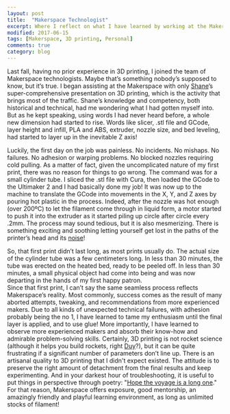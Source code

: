 ```yaml
---
layout: post
title:  "Makerspace Technologist"
excerpt: Where I reflect on what I have learned by working at the Makerspace.
modified: 2017-06-15
tags: [Makerspace, 3D printing, Personal]
comments: true
category: blog
---
```


Last fall, having no prior experience in 3D printing, I joined the team of Makerspace technologists. Maybe that’s something nobody’s supposed to know, but it’s true. I began assisting at the Makerspace with only [Shane](http://scholarslab.org/people/shane-lin/ "Shane's Scholar's Lab Profile")’s super-comprehensive presentation on 3D printing, which is the activity that brings most of the traffic. Shane’s knowledge and competency, both historical and technical, had me wondering what I had gotten myself into. But as he kept speaking, using words I had never heard before, a whole new dimension had started to rise. Words like slicer, .stl file and GCode, layer height and infill, PLA and ABS, extruder, nozzle size, and bed leveling, had started to layer up in the inevitable Z axis!

Luckily, the first day on the job was painless. No incidents. No mishaps. No failures. No adhesion or warping problems. No blocked nozzles requiring cold pulling. As a matter of fact, given the uncomplicated nature of my first print, there was no reason for things to go wrong. The command was for a small cylinder tube. I sliced the .stl file with Cura, then loaded the GCode to the Ultimaker 2 and I had basically done my job! It was now up to the machine to translate the GCode into movements in the X, Y, and Z axes by pouring hot plastic in the process. Indeed, after the nozzle was hot enough (over 200ºC) to let the filament come through in liquid form, a motor started to push it into the extruder as it started piling up circle after circle every .2mm. The process may sound tedious, but it is also mesmerizing. There is something exciting and soothing letting yourself get lost in the paths of the printer’s head and its <a href="https://www.youtube.com/watch?v=xtARX_0wxr8" target="blank">noise</a>!

So, that first print didn’t last long, as most prints usually do. The actual size of the cylinder tube was a few centimeters long. In less than 30 minutes, the tube was erected on the heated bed, ready to be peeled off. In less than 30 minutes, a small physical object had come into being and was now departing in the hands of my first happy patron.  
Since that first print, I can’t say  the same seamless process reflects Makerspace’s reality. Most commonly, success comes as the result of many aborted attempts, tweaking, and recommendations from more experienced makers. Due to all kinds of unexpected technical failures, with adhesion probably being the no 1, I have learned to tame my enthusiasm until the final layer is applied, and to use glue! More importantly, I have learned to observe more experienced makers and absorb their know-how and admirable problem-solving skills. Certainly, 3D printing is not rocket science (although it helps you build rockets, right [Duy](http://scholarslab.org/people/duy-nguyen/ "Duy's Scholar's Lab Profile")?), but it can be quite frustrating if a significant number of parameters don’t line up. There is an artisanal quality to 3D printing that I didn't expect existed. The attitude is to preserve the right amount of detachment from the final results and keep experimenting. And in your darkest hour of troubleshooting, it is useful to put things in perspective through poetry: "[Hope the voyage is a long one](http://www.cavafy.com/poems/content.asp?cat=1&id=74 "Cavafy - Ithaca")." For that reason, Makerspace offers exposure, good mentorship, an amazingly friendly and playful learning environment, as long as unlimited stocks of filament!
